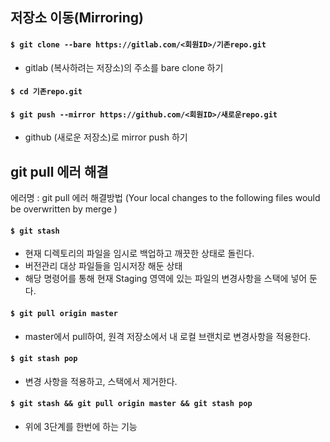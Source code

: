 ## 저장소 이동(Mirroring)

#### ``$ git clone --bare https://gitlab.com/<회원ID>/기존repo.git``

- gitlab (복사하려는 저장소)의 주소를 bare clone 하기

#### ``$ cd 기존repo.git``

#### ``$ git push --mirror https://github.com/<회원ID>/새로운repo.git``

- github (새로운 저장소)로 mirror push 하기



## git pull 에러 해결

에러명 : git pull 에러 해결방법 (Your local changes to the following files would be overwritten by merge )

#### ``$ git stash``

- 현재 디렉토리의 파일을 임시로 백업하고 깨끗한 상태로 돌린다.
- 버전관리 대상 파일들을 임시저장 해둔 상태
- 해당 명령어를 통해 현재 Staging 영역에 있는 파일의 변경사항을 스택에 넣어 둔다.

#### `` $ git pull origin master ``

- master에서 pull하여, 원격 저장소에서 내 로컬 브랜치로 변경사항을 적용한다.

#### ``$ git stash pop``

- 변경 사항을 적용하고, 스택에서 제거한다.

#### ``$ git stash && git pull origin master && git stash pop``

- 위에 3단계를 한번에 하는 기능
